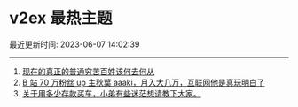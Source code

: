# v2ex 最热主题

最近更新时间: 2023-06-07 14:02:39

--- 
1. [现在的真正的普通穷苦百姓该何去何从](https://www.v2ex.com/t/946490) 
2. [B 站 70 万粉丝 up 主秋葉 aaaki，月入大几万，互联网他是真玩明白了](https://www.v2ex.com/t/946530) 
3. [关于用多少存款买车，小弟有些迷茫想请教下大家。](https://www.v2ex.com/t/946535) 
